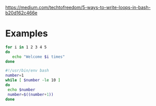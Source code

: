https://medium.com/techtofreedom/5-ways-to-write-loops-in-bash-b20d162c466e

# Examples

```sh
for i in 1 2 3 4 5
do
   echo "Welcome $i times"
done
```

```sh
#!/usr/bin/env bash
number=1
while [ $number -le 10 ]
do
 echo $number
 number=$((number+1))
done
```

